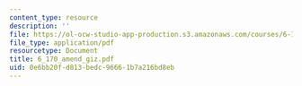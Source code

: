 ```yaml
---
content_type: resource
description: ''
file: https://ol-ocw-studio-app-production.s3.amazonaws.com/courses/6-170-laboratory-in-software-engineering-fall-2005/0e6bb20fd813bedc96661b7a216bd8eb_6_170_amend_giz.pdf
file_type: application/pdf
resourcetype: Document
title: 6_170_amend_giz.pdf
uid: 0e6bb20f-d813-bedc-9666-1b7a216bd8eb
---
```

